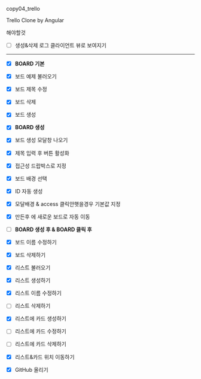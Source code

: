 copy04_trello

Trello Clone by Angular

해야할것

- [ ] 생성&삭제 로그 클라이언트 뷰로 보여지기

---

- [x] **BOARD 기본**

- [x] 보드 예제 불러오기
- [x] 보드 제목 수정
- [x] 보드 삭제
- [x] 보드 생성



- [x] **BOARD 생성**

- [x] 보드 생성 모달창 나오기
- [x] 제목 입력 후 버튼 활성화
- [x] 접근성 드랍박스로 지정
- [x] 보드 배경 선택
- [x] ID 자동 생성
- [x] 모달배경 & access 클릭안햇을경우 기본값 지정
- [x] 만든후 에 새로운 보드로  자동 이동 



- [ ] **BOARD 생성 후 & BOARD 클릭 후**
- [x] 보드 이름 수정하기
- [x] 보드 삭제하기
- [x] 리스트 불러오기
- [x] 리스트 생성하기
- [x] 리스트 이름 수정하기
- [ ] 리스트 삭제하기
- [x] 리스트에 카드 생성하기
- [ ] 리스트에 카드 수정하기
- [ ] 리스트에 카드 삭제하기
- [x] 리스트&카드 위치 이동하기



- [x] GitHub 올리기